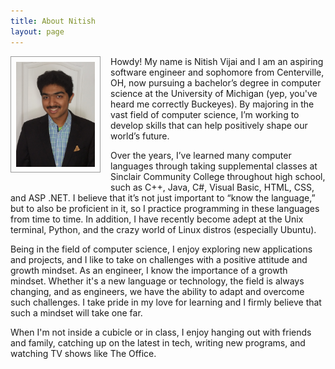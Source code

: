 ```yaml
---
title: About Nitish
layout: page
---
```


<div class="row content-row">
<div class="col-12 col-sm-4">
    <img src="/assets/img/nitishvijainew.jpg" width="25%" height="25%" style="display: block; margin-left: auto; margin-right: auto; float: left; margin: 0 16px 16px 0; background: transparent; padding: 8px; border: 1px solid #999;" />
</div>
<div class="col-12 col-sm-8">
  <p style="overflow: hidden;">Howdy! My name is Nitish Vijai and I am an aspiring software engineer and sophomore from Centerville, OH, now pursuing a bachelor’s degree in computer science at the University of Michigan (yep, you've heard me correctly Buckeyes). By majoring in the vast field of computer science, I’m working to develop skills that can help positively shape our world’s future. </p>

  <p>Over the years, I’ve learned many computer languages through taking supplemental classes at Sinclair Community College throughout high school, such as C++, Java, C#, Visual Basic, HTML, CSS, and ASP .NET. I believe that it’s not just important to “know the language,” but to also be proficient in it, so I practice programming in these languages from time to time. In addition, I have recently become adept at the Unix terminal, Python, and the crazy world of Linux distros (especially Ubuntu).</p>

  <p>Being in the field of computer science, I enjoy exploring new applications and projects, and I like to take on challenges with a positive attitude and growth mindset. As an engineer, I know the importance of a growth mindset. Whether it's a new language or technology, the field is always changing, and as engineers, we have the ability to adapt and overcome such challenges. I take pride in my love for learning and I firmly believe that such a mindset will take one far.</p>

  <p>When I'm not inside a cubicle or in class, I enjoy hanging out with friends and family, catching up on the latest in tech, writing new programs, and watching TV shows like The Office.</p>


</div>
</div>
